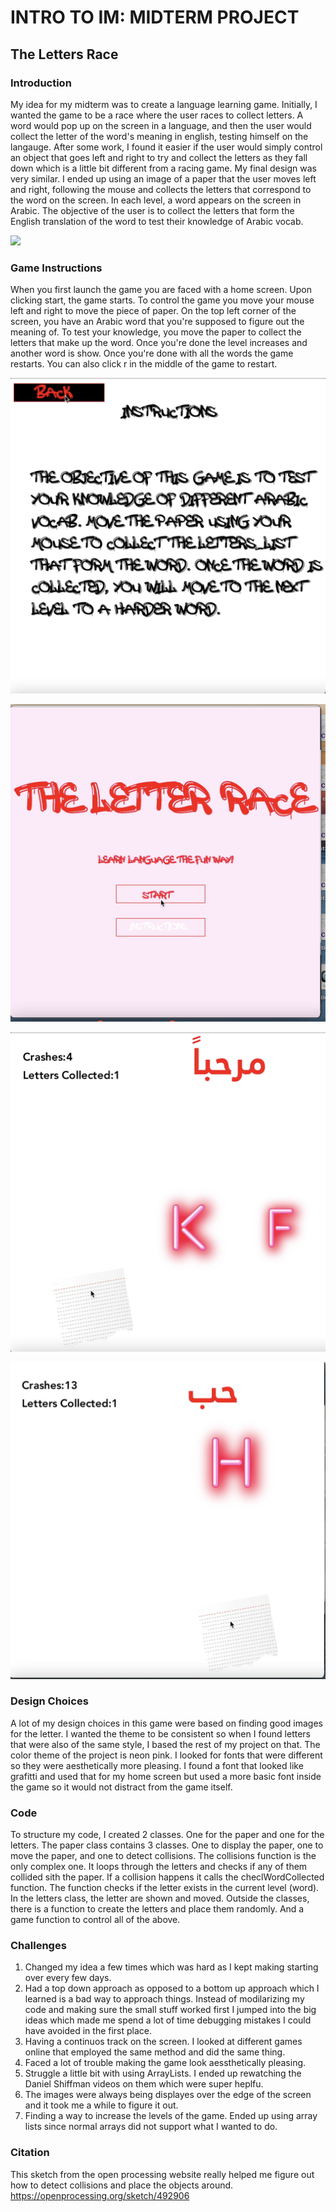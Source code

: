 # INTRO TO IM: MIDTERM PROJECT

## The Letters Race

### Introduction

My idea for my midterm was to create a language learning game. Initially, I wanted the game to be a race where the user races to collect letters. A word would pop up on the screen in a language, and then the user would collect the letter of the word's meaning in english, testing himself on the langauge. After some work, I found it easier if the user would simply control an object that goes left and right to try and collect the letters as they fall down which is a little bit different from a racing game. 
My final design was very similar. I ended up using an image of a paper that the user moves left and right, following the mouse and collects the letters that correspond to the word on the screen.
In each level, a word appears on the screen in Arabic. The objective of the user is to collect the letters that form the English translation of the word to test their knowledge of Arabic vocab.


[![](http://img.youtube.com/vi/TNp3gXrII1E/0.jpg)](http://www.youtube.com/watch?v=TNp3gXrII1E "Video Example")

### Game Instructions

When you first launch the game you are faced with a home screen. Upon clicking start, the game starts. To control the game you move your mouse left and right to move the piece of paper.
On the top left corner of the screen, you have an Arabic word that you're supposed to figure out the meaning of. To test your knowledge, you move the paper to collect the letters that make up the word. Once you're done the level increases and another word is show. Once you're done with all the words the game restarts. You can also click r in the middle of the game to restart.

![Instructions](images/instructions.png)

![Home](images/home.png)

![Game](images/1.png)

![Game](images/2.png)


### Design Choices

A lot of my design choices in this game were based on finding good images for the letter. I wanted the theme to be consistent so when I found letters that were also of the same style, I based the rest of my project on that. The color theme of the project is neon pink. I looked for fonts that were different so they were aesthetically more pleasing. I found a font that looked like grafitti and used that for my home screen but used a more basic font inside the game so it would not distract from the game itself.

### Code

To structure my code, I created 2 classes. One for the paper and one for the letters. The paper class contains 3 classes. One to display the paper, one to move the paper, and one to detect collisions. The collisions function is the only complex one. It loops through the letters and checks if any of them collided sith the paper. If a collision happens it calls the checlWordCollected function. The function checks if the letter exists in the current level (word). In the letters class, the letter are shown and moved. Outside the classes, there is a function to create the letters and place them randomly. And a game function to control all of the above.

### Challenges

1. Changed my idea a few times which was hard as I kept making starting over every few days.
2. Had a top down approach as opposed to a bottom up approach which I learned is a bad way to approach things. Instead of modilarizing my code and making sure the small stuff worked first I jumped into the big ideas which made me spend a lot of time debugging mistakes I could have avoided in the first place. 
3. Having a continuos track on the screen. I looked at different games online that employed the same method and did the same thing.
4. Faced a lot of trouble making the game look aessthetically pleasing.
5. Struggle a little bit with using ArrayLists. I ended up rewatching the Daniel Shiffman videos on them which were super heplfu.
6. The images were always being displayes over the edge of the screen and it took me a while to figure it out.
7. Finding a way to increase the levels of the game. Ended up using array lists since normal arrays did not support what I wanted to do.

### Citation

This sketch from the open processing website really helped me figure out how to detect collisions and place the objects around. 
https://openprocessing.org/sketch/492906
